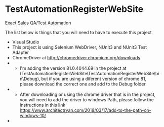 # TestAutomationRegisterWebSite
Exact Sales QA/Test Automation

The list below is things that you will need to have to execute this project
- Visual Studio
- This project is using Selenium WebDriver, NUnit3 and NUnit3 Test Adapter
- ChromeDriver at http://chromedriver.chromium.org/downloads 
- - I'm adding the version 81.0.4044.69 in the project at (TestAutomationRegisterWebSite\TestAutomationRegisterWebSite\bin\Debug), but if you are using a diferent version of chrome 81, please download the correct one and add to the Debug folder.
- - After downloading or using the chrome driver that is in the project, you will need to add the driver to windows Path, please follow the instructions in this link https://www.architectryan.com/2018/03/17/add-to-the-path-on-windows-10/
- 
